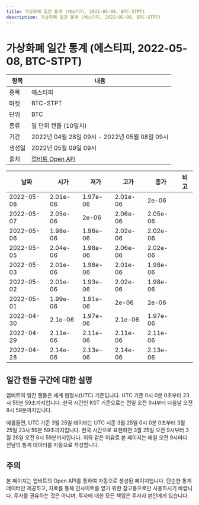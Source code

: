 ```yaml
---
title: 가상화폐 일간 통계 (에스티피, 2022-05-08, BTC-STPT)
description: 가상화폐 일간 통계 (에스티피, 2022-05-08, BTC-STPT)
---
```



가상화폐 일간 통계 (에스티피, 2022-05-08, BTC-STPT)
===

|항목|내용|
|--|--|
|종목|에스티피|
|마켓|BTC-STPT|
|단위|BTC|
|종류|일 단위 캔들 (10일치)|
|기간|2022년 04월 28일 09시 - 2022년 05월 08일 09시|
|생성일|2022년 05월 09일 09시|
|출처|[업비트 Open API](https://docs.upbit.com)|


|날짜|시가|저가|고가|종가|비고|
|--|--|--|--|--|--|
|2022-05-08|2.01e-06|1.97e-06|2.01e-06|2e-06|    |
|2022-05-07|2.05e-06|2e-06|2.06e-06|2.05e-06|    |
|2022-05-06|1.98e-06|1.96e-06|2.02e-06|2.02e-06|    |
|2022-05-05|2.04e-06|1.98e-06|2.06e-06|2.02e-06|    |
|2022-05-03|2.01e-06|1.98e-06|2.01e-06|1.98e-06|    |
|2022-05-02|2.01e-06|1.93e-06|2.02e-06|1.98e-06|    |
|2022-05-01|1.99e-06|1.91e-06|2e-06|2e-06|    |
|2022-04-30|2.1e-06|1.97e-06|2.1e-06|1.97e-06|    |
|2022-04-29|2.11e-06|2.11e-06|2.11e-06|2.11e-06|    |
|2022-04-28|2.14e-06|2.13e-06|2.14e-06|2.13e-06|    |


일간 캔들 구간에 대한 설명
---


업비트의 일간 캔들은 세계 협정시(UTC) 기준입니다. 
UTC 기준 0시 0분 0초부터 23시 59분 59초까지입니다. 
한국 시간인 KST 기준으로는 전일 오전 9시부터 다음날 오전 8시 59분까지입니다. 


예를들면, UTC 기준 3월 25일 데이터는 UTC 시준 3월 25일 0시 0분 0초부터 3월 25일 23시 59분 59초까지입니다. 
한국 시간으로 표현하면 3월 25일 오전 9시부터 3월 26일 오전 8시 59분까지입니다. 
이와 같은 이유로 본 페이지는 매일 오전 9시마다 전날의 통계 데이터를 자동으로 작성합니다. 


주의
---


본 페이지는 업비트의 Open API를 통하여 자동으로 생성된 페이지입니다. 
단순한 통계 데이터만 제공하고, 자료를 통해 인사이트를 얻기 위한 참고용으로만 사용하시기 바랍니다. 
투자를 권유하는 것은 아니며, 투자에 대한 모든 책임은 투자자 본인에게 있습니다. 
